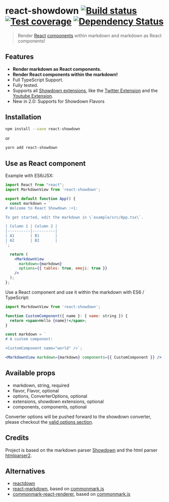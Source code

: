 # react-showdown [![Build status][travis-image]][travis-url] [![Test coverage][coveralls-image]][coveralls-url] [![Dependency Status][dependency-image]][dependency-url]

> Render [React](http://facebook.github.io/react/index.html)
> [components](http://facebook.github.io/react/docs/component-specs.html)
> within markdown and markdown as React components!

## Features

* **Render markdown as React components.**
* **Render React components within the markdown!**
* Full TypeScript Support.
* Fully tested.
* Supports all [Showdown extensions](https://github.com/showdownjs/showdown/wiki/extensions), like the
  [Twitter Extension](https://github.com/showdownjs/twitter-extension) and the
  [Youtube Extension](https://github.com/showdownjs/youtube-extension).
* New in 2.0: Supports for Showdown Flavors

## Installation

```bash
npm install --save react-showdown
```

or

```bash
yarn add react-showdown
```

## Use as React component

Example with ES6/JSX:

```jsx
import React from "react";
import MarkdownView from 'react-showdown';

export default function App() {
  const markdown = `
# Welcome to React Showdown :+1:

To get started, edit the markdown in \`example/src/App.tsx\`.

| Column 1 | Column 2 |
|----------|----------|
| A1       | B1       |
| A2       | B2       |
`;

  return (
    <MarkdownView
      markdown={markdown}
      options={{ tables: true, emoji: true }}
    />
  );
};
```

Use a React component and use it within the markdown with ES6 / TypeScript:

```jsx
import MarkdownView from 'react-showdown';

function CustomComponent({ name }: { name: string }) {
  return <span>Hello {name}!</span>;
}

const markdown = `
# A custom component:

<CustomComponent name="world" />`;

<MarkdownView markdown={markdown} components={{ CustomComponent }} />
```

## Available props

* markdown, string, required
* flavor, Flavor, optional
* options, ConverterOptions, optional
* extensions, showdown extensions, optional
* components, components, optional 

Converter options will be pushed forward to the showdown converter, please
checkout the [valid options section](https://github.com/showdownjs/showdown#valid-options).

## Credits

Project is based on the markdown parser [Showdown](https://github.com/showdownjs/showdown) and
the html parser [htmlparser2](https://github.com/fb55/htmlparser2/).

## Alternatives

* [reactdown](https://github.com/andreypopp/reactdown)
* [react-markdown](https://github.com/rexxars/react-markdown), based on
  [commonmark.js](https://github.com/jgm/commonmark.js)
* [commonmark-react-renderer](https://github.com/rexxars/commonmark-react-renderer), based on
  [commonmark.js](https://github.com/jgm/commonmark.js)

[travis-image]: https://img.shields.io/travis/jerolimov/react-showdown/master.svg?style=flat-square
[travis-url]: https://travis-ci.org/jerolimov/react-showdown
[coveralls-image]: https://img.shields.io/coveralls/jerolimov/react-showdown/master.svg?style=flat-square
[coveralls-url]: https://coveralls.io/r/jerolimov/react-showdown
[dependency-image]: http://img.shields.io/david/jerolimov/react-showdown.svg?style=flat-square
[dependency-url]: https://david-dm.org/jerolimov/react-showdown
